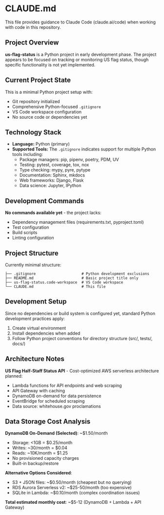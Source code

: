 # CLAUDE.md

This file provides guidance to Claude Code (claude.ai/code) when working with code in this repository.

## Project Overview

**us-flag-status** is a Python project in early development phase. The project appears to be focused on tracking or monitoring US flag status, though specific functionality is not yet implemented.

## Current Project State

This is a minimal Python project setup with:
- Git repository initialized
- Comprehensive Python-focused `.gitignore` 
- VS Code workspace configuration
- No source code or dependencies yet

## Technology Stack

- **Language:** Python (primary)
- **Supported Tools:** The `.gitignore` indicates support for multiple Python tools including:
  - Package managers: pip, pipenv, poetry, PDM, UV
  - Testing: pytest, coverage, tox, nox
  - Type checking: mypy, pyre, pytype
  - Documentation: Sphinx, mkdocs
  - Web frameworks: Django, Flask
  - Data science: Jupyter, IPython

## Development Commands

**No commands available yet** - the project lacks:
- Dependency management files (requirements.txt, pyproject.toml)
- Test configuration
- Build scripts
- Linting configuration

## Project Structure

Currently minimal structure:
```
├── .gitignore                     # Python development exclusions
├── README.md                      # Basic project title only
├── us-flag-status.code-workspace  # VS Code workspace
└── CLAUDE.md                      # This file
```

## Development Setup

Since no dependencies or build system is configured yet, standard Python development practices apply:
1. Create virtual environment
2. Install dependencies when added
3. Follow Python project conventions for directory structure (src/, tests/, docs/)

## Architecture Notes

**US Flag Half-Staff Status API** - Cost-optimized AWS serverless architecture planned:
- Lambda functions for API endpoints and web scraping
- API Gateway with caching
- DynamoDB on-demand for data persistence
- EventBridge for scheduled scraping
- Data source: whitehouse.gov proclamations

## Data Storage Cost Analysis

**DynamoDB On-Demand (Selected)**: ~$1.50/month
- Storage: <1GB = $0.25/month
- Writes: ~30/month = $0.04
- Reads: ~10K/month = $1.25
- No provisioned capacity charges
- Built-in backup/restore

**Alternative Options Considered**:
- S3 + JSON files: ~$0.50/month (cheapest but no querying)
- RDS Aurora Serverless v2: ~$25-50/month (too expensive)
- SQLite in Lambda: ~$0.10/month (complex coordination issues)

**Total estimated monthly cost**: ~$5-12 (DynamoDB + Lambda + API Gateway)